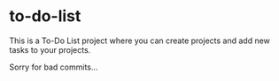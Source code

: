 # to-do-list

This is a To-Do List project where you can create projects and add new tasks to your projects.

Sorry for bad commits...